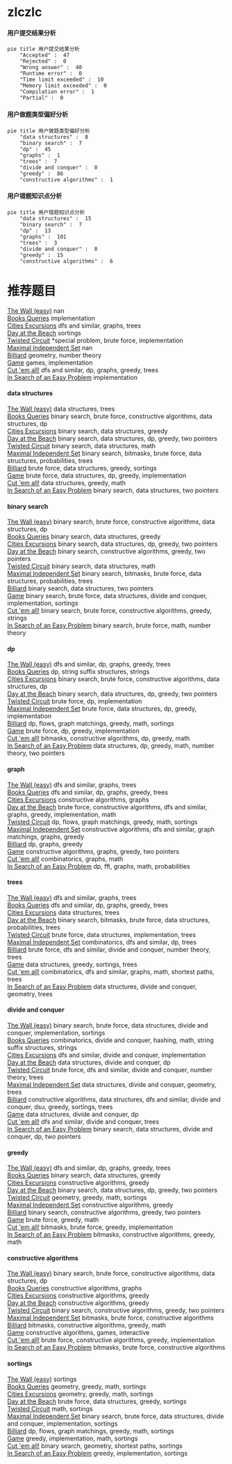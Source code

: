 # zlczlc
<!-- tabs:start -->
#### **用户提交结果分析**

```mermaid
pie title 用户提交结果分析
    "Accepted" :  47
    "Rejected" :  0
    "Wrong answer" :  40
    "Runtime error" :  0
    "Time limit exceeded" :  10
    "Memory limit exceeded" :  0
    "Compilation error" :  1
    "Partial" :  0
```
#### **用户做题类型偏好分析**

```mermaid
pie title 用户做题类型偏好分析
    "data structures" :  8
    "binary search" :  7
    "dp" :  45
    "graphs" :  1
    "trees" :  7
    "divide and conquer" :  0
    "greedy" :  86
    "constructive algorithms" :  1
```
#### **用户错题知识点分析**

```mermaid
pie title 用户错题知识点分析
    "data structures" :  15
    "binary search" :  7
    "dp" :  13
    "graphs" :  101
    "trees" :  3
    "divide and conquer" :  8
    "greedy" :  15
    "constructive algorithms" :  6
```
<!-- tabs:end -->
# 推荐题目
[The Wall (easy)](http://codeforces.com/problemset/problem/690/D1)		nan		  
[Books Queries](https://codeforces.com/contest/1489/problem/E)		implementation		  
[Cities Excursions](http://codeforces.com/problemset/problem/864/F)		dfs and similar,
                        graphs,
                        trees		  
[Day at the Beach](http://codeforces.com/problemset/problem/599/C)		sortings		  
[Twisted Circuit](http://codeforces.com/problemset/problem/784/E)		*special problem,
                        brute force,
                        implementation		  
[Maximal Independent Set](https://codeforces.com/contest/1376/problem/B4)		nan		  
[Billiard](http://codeforces.com/problemset/problem/982/E)		geometry,
                        number theory		  
[Game](http://codeforces.com/problemset/problem/277/C)		games,
                        implementation		  
[Cut 'em all!](http://codeforces.com/problemset/problem/982/C)		dfs and similar,
                        dp,
                        graphs,
                        greedy,
                        trees		  
[In Search of an Easy Problem](http://codeforces.com/problemset/problem/1030/A)		implementation		  
<!-- tabs:start -->
#### **data structures**
[The Wall (easy)](http://codeforces.com/problemset/problem/1109/F)		data structures,
                        trees		  
[Books Queries](http://codeforces.com/problemset/problem/424/D)		binary search,
                        brute force,
                        constructive algorithms,
                        data structures,
                        dp		  
[Cities Excursions](http://codeforces.com/problemset/problem/1490/E)		binary search,
                        data structures,
                        greedy		  
[Day at the Beach](http://codeforces.com/problemset/problem/1492/C)		binary search,
                        data structures,
                        dp,
                        greedy,
                        two pointers		  
[Twisted Circuit](http://codeforces.com/problemset/problem/1490/G)		binary search,
                        data structures,
                        math		  
[Maximal Independent Set](http://codeforces.com/problemset/problem/1479/D)		binary search,
                        bitmasks,
                        brute force,
                        data structures,
                        probabilities,
                        trees		  
[Billiard](http://codeforces.com/problemset/problem/1497/A)		brute force,
                        data structures,
                        greedy,
                        sortings		  
[Game](http://codeforces.com/problemset/problem/1491/C)		brute force,
                        data structures,
                        dp,
                        greedy,
                        implementation		  
[Cut 'em all!](http://codeforces.com/problemset/problem/1492/B)		data structures,
                        greedy,
                        math		  
[In Search of an Easy Problem](http://codeforces.com/problemset/problem/1436/E)		binary search,
                        data structures,
                        two pointers		  
#### **binary search**
[The Wall (easy)](http://codeforces.com/problemset/problem/424/D)		binary search,
                        brute force,
                        constructive algorithms,
                        data structures,
                        dp		  
[Books Queries](http://codeforces.com/problemset/problem/1490/E)		binary search,
                        data structures,
                        greedy		  
[Cities Excursions](http://codeforces.com/problemset/problem/1492/C)		binary search,
                        data structures,
                        dp,
                        greedy,
                        two pointers		  
[Day at the Beach](http://codeforces.com/problemset/problem/1463/D)		binary search,
                        constructive algorithms,
                        greedy,
                        two pointers		  
[Twisted Circuit](http://codeforces.com/problemset/problem/1490/G)		binary search,
                        data structures,
                        math		  
[Maximal Independent Set](http://codeforces.com/problemset/problem/1479/D)		binary search,
                        bitmasks,
                        brute force,
                        data structures,
                        probabilities,
                        trees		  
[Billiard](http://codeforces.com/problemset/problem/1436/E)		binary search,
                        data structures,
                        two pointers		  
[Game](http://codeforces.com/problemset/problem/1461/D)		binary search,
                        brute force,
                        data structures,
                        divide and conquer,
                        implementation,
                        sortings		  
[Cut 'em all!](http://codeforces.com/problemset/problem/1493/C)		binary search,
                        brute force,
                        constructive algorithms,
                        greedy,
                        strings		  
[In Search of an Easy Problem](http://codeforces.com/problemset/problem/1487/D)		binary search,
                        brute force,
                        math,
                        number theory		  
#### **dp**
[The Wall (easy)](http://codeforces.com/problemset/problem/982/C)		dfs and similar,
                        dp,
                        graphs,
                        greedy,
                        trees		  
[Books Queries](http://codeforces.com/problemset/problem/906/E)		dp,
                        string suffix structures,
                        strings		  
[Cities Excursions](http://codeforces.com/problemset/problem/424/D)		binary search,
                        brute force,
                        constructive algorithms,
                        data structures,
                        dp		  
[Day at the Beach](http://codeforces.com/problemset/problem/1492/C)		binary search,
                        data structures,
                        dp,
                        greedy,
                        two pointers		  
[Twisted Circuit](https://codeforces.com/contest/1457/problem/C)		brute force,
                        dp,
                        implementation		  
[Maximal Independent Set](http://codeforces.com/problemset/problem/1491/C)		brute force,
                        data structures,
                        dp,
                        greedy,
                        implementation		  
[Billiard](http://codeforces.com/problemset/problem/1437/C)		dp,
                        flows,
                        graph matchings,
                        greedy,
                        math,
                        sortings		  
[Game](http://codeforces.com/problemset/problem/1499/B)		brute force,
                        dp,
                        greedy,
                        implementation		  
[Cut 'em all!](http://codeforces.com/problemset/problem/1491/D)		bitmasks,
                        constructive algorithms,
                        dp,
                        greedy,
                        math		  
[In Search of an Easy Problem](http://codeforces.com/problemset/problem/1497/E1)		data structures,
                        dp,
                        greedy,
                        math,
                        number theory,
                        two pointers		  
#### **graph**
[The Wall (easy)](http://codeforces.com/problemset/problem/864/F)		dfs and similar,
                        graphs,
                        trees		  
[Books Queries](http://codeforces.com/problemset/problem/982/C)		dfs and similar,
                        dp,
                        graphs,
                        greedy,
                        trees		  
[Cities Excursions](http://codeforces.com/problemset/problem/323/B)		constructive algorithms,
                        graphs		  
[Day at the Beach](http://codeforces.com/problemset/problem/1487/C)		brute force,
                        constructive algorithms,
                        dfs and similar,
                        graphs,
                        greedy,
                        implementation,
                        math		  
[Twisted Circuit](http://codeforces.com/problemset/problem/1437/C)		dp,
                        flows,
                        graph matchings,
                        greedy,
                        math,
                        sortings		  
[Maximal Independent Set](http://codeforces.com/problemset/problem/1470/D)		constructive algorithms,
                        dfs and similar,
                        graph matchings,
                        graphs,
                        greedy		  
[Billiard](http://codeforces.com/problemset/problem/1476/C)		dp,
                        graphs,
                        greedy		  
[Game](http://codeforces.com/problemset/problem/1304/D)		constructive algorithms,
                        graphs,
                        greedy,
                        two pointers		  
[Cut 'em all!](http://codeforces.com/problemset/problem/1475/C)		combinatorics,
                        graphs,
                        math		  
[In Search of an Easy Problem](http://codeforces.com/problemset/problem/553/E)		dp,
                        fft,
                        graphs,
                        math,
                        probabilities		  
#### **trees**
[The Wall (easy)](http://codeforces.com/problemset/problem/864/F)		dfs and similar,
                        graphs,
                        trees		  
[Books Queries](http://codeforces.com/problemset/problem/982/C)		dfs and similar,
                        dp,
                        graphs,
                        greedy,
                        trees		  
[Cities Excursions](http://codeforces.com/problemset/problem/1109/F)		data structures,
                        trees		  
[Day at the Beach](http://codeforces.com/problemset/problem/1479/D)		binary search,
                        bitmasks,
                        brute force,
                        data structures,
                        probabilities,
                        trees		  
[Twisted Circuit](http://codeforces.com/problemset/problem/1511/C)		brute force,
                        data structures,
                        implementation,
                        trees		  
[Maximal Independent Set](http://codeforces.com/problemset/problem/1499/F)		combinatorics,
                        dfs and similar,
                        dp,
                        trees		  
[Billiard](http://codeforces.com/problemset/problem/1491/E)		brute force,
                        dfs and similar,
                        divide and conquer,
                        number theory,
                        trees		  
[Game](http://codeforces.com/problemset/problem/1466/D)		data structures,
                        greedy,
                        sortings,
                        trees		  
[Cut 'em all!](http://codeforces.com/problemset/problem/1495/D)		combinatorics,
                        dfs and similar,
                        graphs,
                        math,
                        shortest paths,
                        trees		  
[In Search of an Easy Problem](http://codeforces.com/problemset/problem/1303/G)		data structures,
                        divide and conquer,
                        geometry,
                        trees		  
#### **divide and conquer**
[The Wall (easy)](http://codeforces.com/problemset/problem/1461/D)		binary search,
                        brute force,
                        data structures,
                        divide and conquer,
                        implementation,
                        sortings		  
[Books Queries](http://codeforces.com/problemset/problem/1466/G)		combinatorics,
                        divide and conquer,
                        hashing,
                        math,
                        string suffix structures,
                        strings		  
[Cities Excursions](http://codeforces.com/problemset/problem/1490/D)		dfs and similar,
                        divide and conquer,
                        implementation		  
[Day at the Beach](https://codeforces.com/contest/1483/problem/C)		data structures,
                        divide and conquer,
                        dp		  
[Twisted Circuit](http://codeforces.com/problemset/problem/1491/E)		brute force,
                        dfs and similar,
                        divide and conquer,
                        number theory,
                        trees		  
[Maximal Independent Set](http://codeforces.com/problemset/problem/1303/G)		data structures,
                        divide and conquer,
                        geometry,
                        trees		  
[Billiard](http://codeforces.com/problemset/problem/1494/D)		constructive algorithms,
                        data structures,
                        dfs and similar,
                        divide and conquer,
                        dsu,
                        greedy,
                        sortings,
                        trees		  
[Game](http://codeforces.com/problemset/problem/1482/E)		data structures,
                        divide and conquer,
                        dp		  
[Cut 'em all!](http://codeforces.com/problemset/problem/566/C)		dfs and similar,
                        divide and conquer,
                        trees		  
[In Search of an Easy Problem](http://codeforces.com/problemset/problem/1428/F)		binary search,
                        data structures,
                        divide and conquer,
                        dp,
                        two pointers		  
#### **greedy**
[The Wall (easy)](http://codeforces.com/problemset/problem/982/C)		dfs and similar,
                        dp,
                        graphs,
                        greedy,
                        trees		  
[Books Queries](http://codeforces.com/problemset/problem/1490/E)		binary search,
                        data structures,
                        greedy		  
[Cities Excursions](http://codeforces.com/problemset/problem/1469/A)		constructive algorithms,
                        greedy		  
[Day at the Beach](http://codeforces.com/problemset/problem/1492/C)		binary search,
                        data structures,
                        dp,
                        greedy,
                        two pointers		  
[Twisted Circuit](https://codeforces.com/contest/1496/problem/C)		geometry,
                        greedy,
                        math,
                        sortings		  
[Maximal Independent Set](http://codeforces.com/problemset/problem/1493/A)		constructive algorithms,
                        greedy		  
[Billiard](http://codeforces.com/problemset/problem/1463/D)		binary search,
                        constructive algorithms,
                        greedy,
                        two pointers		  
[Game](http://codeforces.com/problemset/problem/1462/C)		brute force,
                        greedy,
                        math		  
[Cut 'em all!](http://codeforces.com/problemset/problem/1494/B)		bitmasks,
                        brute force,
                        greedy,
                        implementation		  
[In Search of an Easy Problem](http://codeforces.com/problemset/problem/1492/D)		bitmasks,
                        constructive algorithms,
                        greedy,
                        math		  
#### **constructive algorithms**
[The Wall (easy)](http://codeforces.com/problemset/problem/424/D)		binary search,
                        brute force,
                        constructive algorithms,
                        data structures,
                        dp		  
[Books Queries](http://codeforces.com/problemset/problem/323/B)		constructive algorithms,
                        graphs		  
[Cities Excursions](http://codeforces.com/problemset/problem/1469/A)		constructive algorithms,
                        greedy		  
[Day at the Beach](http://codeforces.com/problemset/problem/1493/A)		constructive algorithms,
                        greedy		  
[Twisted Circuit](http://codeforces.com/problemset/problem/1463/D)		binary search,
                        constructive algorithms,
                        greedy,
                        two pointers		  
[Maximal Independent Set](https://codeforces.com/contest/1456/problem/B)		bitmasks,
                        brute force,
                        constructive algorithms		  
[Billiard](http://codeforces.com/problemset/problem/1492/D)		bitmasks,
                        constructive algorithms,
                        greedy,
                        math		  
[Game](https://codeforces.com/contest/1504/problem/D)		constructive algorithms,
                        games,
                        interactive		  
[Cut 'em all!](https://codeforces.com/contest/1483/problem/A)		brute force,
                        constructive algorithms,
                        greedy,
                        implementation		  
[In Search of an Easy Problem](https://codeforces.com/contest/1457/problem/D)		bitmasks,
                        brute force,
                        constructive algorithms		  
#### **sortings**
[The Wall (easy)](http://codeforces.com/problemset/problem/599/C)		sortings		  
[Books Queries](https://codeforces.com/contest/1496/problem/C)		geometry,
                        greedy,
                        math,
                        sortings		  
[Cities Excursions](http://codeforces.com/problemset/problem/1495/A)		geometry,
                        greedy,
                        math,
                        sortings		  
[Day at the Beach](http://codeforces.com/problemset/problem/1497/A)		brute force,
                        data structures,
                        greedy,
                        sortings		  
[Twisted Circuit](http://codeforces.com/problemset/problem/1427/A)		math,
                        sortings		  
[Maximal Independent Set](http://codeforces.com/problemset/problem/1461/D)		binary search,
                        brute force,
                        data structures,
                        divide and conquer,
                        implementation,
                        sortings		  
[Billiard](http://codeforces.com/problemset/problem/1437/C)		dp,
                        flows,
                        graph matchings,
                        greedy,
                        math,
                        sortings		  
[Game](http://codeforces.com/problemset/problem/1473/A)		greedy,
                        implementation,
                        math,
                        sortings		  
[Cut 'em all!](http://codeforces.com/problemset/problem/1486/B)		binary search,
                        geometry,
                        shortest paths,
                        sortings		  
[In Search of an Easy Problem](http://codeforces.com/problemset/problem/1480/B)		greedy,
                        implementation,
                        sortings		  
<!-- tabs:end -->
